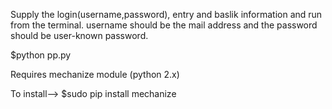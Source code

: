 Supply the login(username,password), entry and baslik information and run
from the terminal. username should be the mail address and the password should be user-known password.

$python pp.py

Requires mechanize module (python 2.x)

To install--> $sudo pip install mechanize
